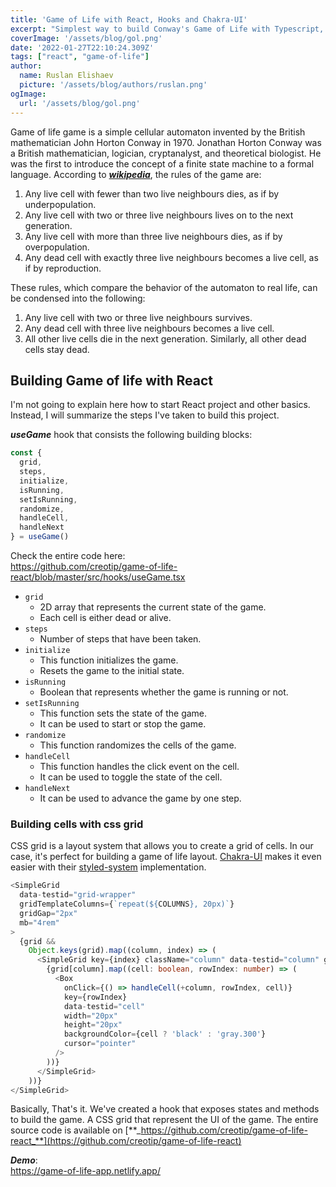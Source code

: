 ```yaml
---
title: 'Game of Life with React, Hooks and Chakra-UI'
excerpt: "Simplest way to build Conway's Game of Life with Typescript, React, Hooks and Chakra-UI. Repository with the source code provided."
coverImage: '/assets/blog/gol.png'
date: '2022-01-27T22:10:24.309Z'
tags: ["react", "game-of-life"]
author:
  name: Ruslan Elishaev
  picture: '/assets/blog/authors/ruslan.png'
ogImage:
  url: '/assets/blog/gol.png'
---
```



Game of life game is a simple cellular automaton invented by the British mathematician John Horton Conway in 1970. 
Jonathan Horton Conway was a British mathematician, logician, cryptanalyst, and theoretical biologist. He was the first to introduce the concept of a finite state machine to a formal language.
According to [**_wikipedia_**](https://en.wikipedia.org/wiki/Conway's_Game_of_Life), the rules of the game are:

1. Any live cell with fewer than two live neighbours dies, as if by underpopulation.
2. Any live cell with two or three live neighbours lives on to the next generation.
3. Any live cell with more than three live neighbours dies, as if by overpopulation.
4. Any dead cell with exactly three live neighbours becomes a live cell, as if by reproduction.

These rules, which compare the behavior of the automaton to real life, can be condensed into the following:

1. Any live cell with two or three live neighbours survives.
2. Any dead cell with three live neighbours becomes a live cell.
3. All other live cells die in the next generation. Similarly, all other dead cells stay dead.

## Building Game of life with React 

I'm not going to explain here how to start React project and other basics. Instead, I will summarize the steps I've taken to build this project.

**_useGame_** hook that consists the following building blocks:

```typescript jsx
const { 
  grid, 
  steps, 
  initialize, 
  isRunning, 
  setIsRunning, 
  randomize, 
  handleCell, 
  handleNext 
} = useGame() 
```
Check the entire code here: <br/>
https://github.com/creotip/game-of-life-react/blob/master/src/hooks/useGame.tsx


- `grid`
  - 2D array that represents the current state of the game.
  - Each cell is either dead or alive.
- `steps`
  - Number of steps that have been taken.
- `initialize`
  - This function initializes the game.
  - Resets the game to the initial state.
- `isRunning`
  - Boolean that represents whether the game is running or not.
- `setIsRunning`
  - This function sets the state of the game.
  - It can be used to start or stop the game.
- `randomize`
  - This function randomizes the cells of the game.
- `handleCell`
  - This function handles the click event on the cell.
  - It can be used to toggle the state of the cell.
- `handleNext` 
  - It can be used to advance the game by one step.


### Building cells with css grid

CSS grid is a layout system that allows you to create a grid of cells. 
In our case, it's perfect for building a game of life layout. [Chakra-UI](https://chakra-ui.com/docs/getting-started) makes it even easier with their [styled-system](https://styled-system.com/) implementation.

```typescript jsx
<SimpleGrid
  data-testid="grid-wrapper"
  gridTemplateColumns={`repeat(${COLUMNS}, 20px)`}
  gridGap="2px"
  mb="4rem"
>
  {grid &&
    Object.keys(grid).map((column, index) => (
      <SimpleGrid key={index} className="column" data-testid="column" gridGap="2px">
        {grid[column].map((cell: boolean, rowIndex: number) => (
          <Box
            onClick={() => handleCell(+column, rowIndex, cell)}
            key={rowIndex}
            data-testid="cell"
            width="20px"
            height="20px"
            backgroundColor={cell ? 'black' : 'gray.300'}
            cursor="pointer"
          />
        ))}
      </SimpleGrid>
    ))}
</SimpleGrid>
```

Basically, That's it. We've created a hook that exposes states and methods to build the game. A CSS grid that represent the UI of the game.
The entire source code is available on [**_https://github.com/creotip/game-of-life-react_**](https://github.com/creotip/game-of-life-react)

**_Demo_**: <br/>
https://game-of-life-app.netlify.app/